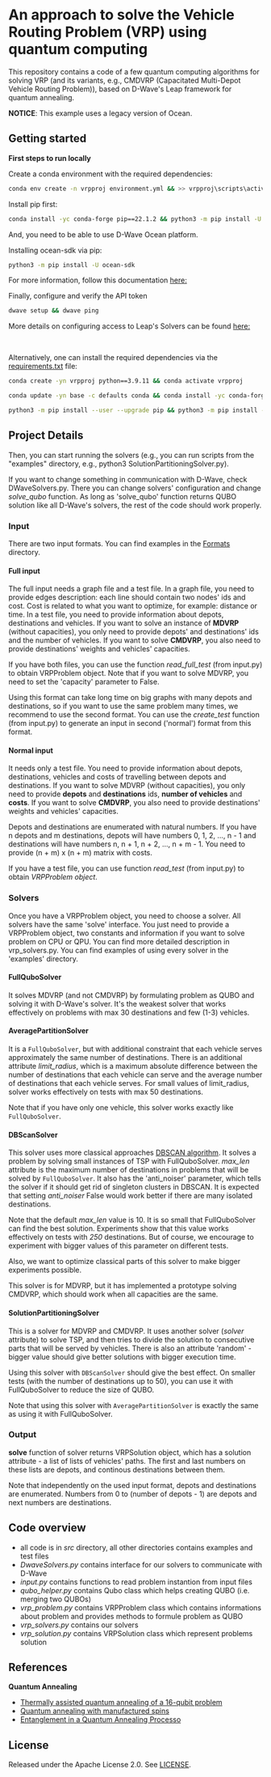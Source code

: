 # An approach to solve the Vehicle Routing Problem (VRP) using quantum computing

This repository contains a code of a few quantum computing algorithms for solving VRP (and its variants, e.g., CMDVRP (Capacitated Multi-Depot Vehicle Routing Problem)), based on D-Wave's Leap framework for quantum annealing.

**NOTICE**: This example uses a legacy version of Ocean.

## Getting started

**First steps to run locally**

Create a conda environment with the required dependencies:
```bash
conda env create -n vrpproj environment.yml && >> vrpproj\scripts\activate
```
Install pip first:
```bash
conda install -yc conda-forge pip==22.1.2 && python3 -m pip install -U --upgrade pip
```
And, you need to be able to use D-Wave Ocean platform. 

Installing ocean-sdk via pip:
```bash
python3 -m pip install -U ocean-sdk
```
For more information, follow this documentation [here:](https://docs.ocean.dwavesys.com/en/stable/overview/install.html)

Finally, configure and verify the API token
```bash
dwave setup && dwave ping
```
More details on configuring access to Leap's Solvers can be found [here:](https://docs.ocean.dwavesys.com/en/stable/overview/sapi.html)

<br>
  
Alternatively, one can install the required dependencies via the [requirements.txt](requirements.txt) file:
```bash
conda create -yn vrpproj python==3.9.11 && conda activate vrpproj
```
```bash
conda update -yn base -c defaults conda && conda install -yc conda-forge pip==22.1.2
```
```bash
python3 -m pip install --user --upgrade pip && python3 -m pip install -r requirements.txt
```

## Project Details 
Then, you can start running the solvers (e.g., you can run scripts from the "examples" directory, e.g., python3 SolutionPartitioningSolver.py).

If you want to change something in communication with D-Wave, check DWaveSolvers.py. There you can change solvers' configuration and change *solve_qubo* function. As long as 'solve_qubo' function returns QUBO solution like all D-Wave's solvers, the rest of the code should work properly. 

### Input
There are two input formats. You can find examples in the [Formats](formats) directory.

#### Full input
The full input needs a graph file and a test file. In a graph file, you need to provide edges description: each line should contain two nodes' ids and cost. Cost is related to what you want to optimize, for example: distance or time. In a test file, you need to provide information about depots, destinations and vehicles. If you want to solve an instance of **MDVRP** (without capacities), you only need to provide depots' and destinations' ids and the number of vehicles. If you want to solve **CMDVRP**, you also need to provide destinations' weights and vehicles' capacities. 

If you have both files, you can use the function *read_full_test* (from input.py) to obtain VRPProblem object. Note that if you want to solve MDVRP, you need to set the 'capacity' parameter to False.

Using this format can take long time on big graphs with many depots and destinations, so if you want to use the same problem many times, we recommend to use the second format. You can use the *create_test* function (from input.py) to generate an input in second ('normal') format from this format.

#### Normal input
It needs only a test file. You need to provide information about depots, destinations, vehicles and costs of travelling between depots and destinations. If you want to solve MDVRP (without capacities), you only need to provide **depots** and **destinations** ids, **number of vehicles** and **costs**. If you want to solve **CMDVRP**, you also need to provide destinations' weights and vehicles' capacities.

Depots and destinations are enumerated with natural numbers. If you have n depots and m destinations, depots will have numbers 0, 1, 2, ..., n - 1 and destinations will have numbers n, n + 1, n + 2, ..., n + m - 1. You need to provide (n + m) x (n + m) matrix with costs. 

If you have a test file, you can use function *read_test* (from input.py) to obtain *VRPProblem object*.

### Solvers
Once you have a VRPProblem object, you need to choose a solver. All solvers have the same 'solve' interface. You just need to provide a VRPProblem object, two constants and information if you want to solve problem on CPU or QPU. You can find more detailed description in vrp_solvers.py. You can find examples of using every solver in the 'examples' directory.

#### FullQuboSolver
It solves MDVRP (and not CMDVRP) by formulating problem as QUBO and solving it with D-Wave's solver. It's the weakest solver that works effectively on problems with max 30 destinations and few (1-3) vehicles. 

#### AveragePartitionSolver
It is a `FullQuboSolver`, but with additional constraint that each vehicle serves approximately the same number of destinations. There is an additional attribute *limit_radius*, which is a maximum absolute difference between the number of destinations that each vehicle can serve and the average number of destinations that each vehicle serves. For small values of limit_radius, solver works effectively on tests with max 50 destinations.

Note that if you have only one vehicle, this solver works exactly like `FullQuboSolver`.

#### DBScanSolver
This solver uses more classical approaches [DBSCAN algorithm](https://en.wikipedia.org/wiki/DBSCAN). It solves a problem by solving small instances of TSP with FullQuboSolver. *max_len* attribute is the maximum number of destinations in problems that will be solved by `FullQuboSolver`. It also has the 'anti_noiser' parameter, which tells the solver if it should get rid of singleton clusters in DBSCAN. It is expected that setting *anti_noiser* False would work better if there are many isolated destinations.

Note that the default *max_len* value is 10. It is so small that FullQuboSolver can find the best solution. Experiments show that this value works effectively on tests with *250* destinations. But of course, we encourage to experiment with bigger values of this parameter on different tests.

Also, we want to optimize classical parts of this solver to make bigger experiments possible.

This solver is for MDVRP, but it has implemented a prototype solving CMDVRP, which should work when all capacities are the same.

#### SolutionPartitioningSolver
This is a solver for MDVRP and CMDVRP. It uses another solver (*solver* attribute) to solve TSP, and then tries to divide the solution to consecutive parts that will be served by vehicles. There is also an attribute 'random' - bigger value should give better solutions with bigger execution time.

Using this solver with `DBScanSolver` should give the best effect. On smaller tests (with the number of destinations up to 50), you can use it with FullQuboSolver to reduce the size of QUBO.

Note that using this solver with `AveragePartitionSolver` is exactly the same as using it with FullQuboSolver.

### Output
**solve** function of solver returns VRPSolution object, which has a solution attribute - a list of lists of vehicles' paths. The first and last numbers on these lists are depots, and continous destinations between them.

Note that independently on the used input format, depots and destinations are enumerated. Numbers from 0 to (number of depots - 1) are depots and next numbers are destinations.

## Code overview
* all code is in *src* directory, all other directories contains examples and test files
* *DwaveSolvers.py* contains interface for our solvers to communicate with D-Wave
* *input.py* contains functions to read problem instantion from input files
* *qubo_helper.py* contains Qubo class which helps creating QUBO (i.e. merging two QUBOs) 
* *vrp_problem.py* contains VRPProblem class which contains informations about problem and provides methods to formule problem as QUBO
* *vrp_solvers.py* contains our solvers
* *vrp_solution.py* contains VRPSolution class which represent problems solution

## References
**Quantum Annealing**
- [Thermally assisted quantum annealing of a 16-qubit problem](https://www.nature.com/articles/ncomms2920)
- [Quantum annealing with manufactured spins](https://www.researchgate.net/publication/51117464_Quantum_annealing_with_manufactured_spins)
- [Entanglement in a Quantum Annealing Processo](https://journals.aps.org/prx/pdf/10.1103/PhysRevX.4.021041)

## License
Released under the Apache License 2.0. See [LICENSE](https://github.com/ShisheerKaushik24/Junior-Researcher-Project-/blob/master/LICENSE).
